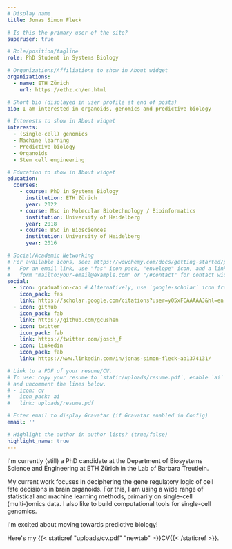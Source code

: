```yaml
---
# Display name
title: Jonas Simon Fleck

# Is this the primary user of the site?
superuser: true

# Role/position/tagline
role: PhD Student in Systems Biology

# Organizations/Affiliations to show in About widget
organizations:
  - name: ETH Zürich
    url: https://ethz.ch/en.html

# Short bio (displayed in user profile at end of posts)
bio: I am interested in organoids, genomics and predictive biology

# Interests to show in About widget
interests:
  - (Single-cell) genomics
  - Machine learning
  - Predictive biology
  - Organoids
  - Stem cell engineering

# Education to show in About widget
education:
  courses:
    - course: PhD in Systems Biology
      institution: ETH Zürich
      year: 2022
    - course: Msc in Molecular Biotechnology / Bioinformatics
      institution: University of Heidelberg
      year: 2018
    - course: BSc in Biosciences
      institution: University of Heidelberg
      year: 2016

# Social/Academic Networking
# For available icons, see: https://wowchemy.com/docs/getting-started/page-builder/#icons
#   For an email link, use "fas" icon pack, "envelope" icon, and a link in the
#   form "mailto:your-email@example.com" or "/#contact" for contact widget.
social:
  - icon: graduation-cap # Alternatively, use `google-scholar` icon from `ai` icon pack
    icon_pack: fas
    link: https://scholar.google.com/citations?user=y05xFCAAAAAJ&hl=en
  - icon: github
    icon_pack: fab
    link: https://github.com/gcushen
  - icon: twitter
    icon_pack: fab
    link: https://twitter.com/josch_f
  - icon: linkedin
    icon_pack: fab
    link: https://www.linkedin.com/in/jonas-simon-fleck-ab1374131/

# Link to a PDF of your resume/CV.
# To use: copy your resume to `static/uploads/resume.pdf`, enable `ai` icons in `params.toml`,
# and uncomment the lines below.
# - icon: cv
#   icon_pack: ai
#   link: uploads/resume.pdf

# Enter email to display Gravatar (if Gravatar enabled in Config)
email: ''

# Highlight the author in author lists? (true/false)
highlight_name: true
---
```


I'm currently (still) a PhD candidate at the Department of Biosystems Science and Engineering at ETH Zürich in the Lab of Barbara Treutlein.

My current work focuses in deciphering the gene regulatory logic of cell fate decisions in brain organoids.
For this, I am using a wide range of statistical and machine learning methods, primarily on single-cell (multi-)omics data. I also like to build computational tools for single-cell genomics.

I'm excited about moving towards predictive biology!

Here's my {{< staticref "uploads/cv.pdf" "newtab" >}}CV{{< /staticref >}}.
